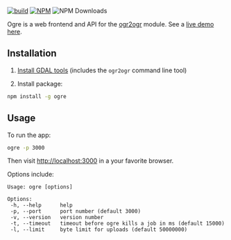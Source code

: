 [![build](https://github.com/wavded/ogre/actions/workflows/build.yml/badge.svg)](https://github.com/wavded/ogre/actions/workflows/build.yml) [![NPM](https://img.shields.io/npm/v/ogre.svg)](https://npmjs.com/package/ogre) ![NPM Downloads](https://img.shields.io/npm/dt/ogre.svg)

Ogre is a web frontend and API for the [ogr2ogr][2] module. See a [live demo here][3].

## Installation

1. [Install GDAL tools][1] (includes the `ogr2ogr` command line tool)

2. Install package:

```sh
npm install -g ogre
```

## Usage

To run the app:

```sh
ogre -p 3000
```

Then visit <http://localhost:3000> in a your favorite browser.

Options include:

```
Usage: ogre [options]

Options:
 -h, --help      help
 -p, --port      port number (default 3000)
 -v, --version   version number
 -t, --timeout   timeout before ogre kills a job in ms (default 15000)
 -l, --limit     byte limit for uploads (default 50000000)
```

[1]: https://gdal.org/download.html
[2]: https://github.com/wavded/ogr2ogr
[3]: https://ogre.adc4gis.com
[4]: https://github.com/wavded/ogre/wiki
